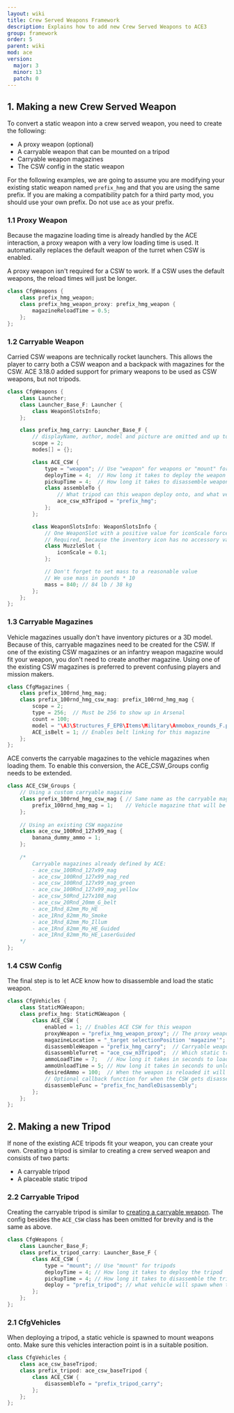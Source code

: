 ```yaml
---
layout: wiki
title: Crew Served Weapons Framework
description: Explains how to add new Crew Served Weapons to ACE3
group: framework
order: 5
parent: wiki
mod: ace
version:
  major: 3
  minor: 13
  patch: 0
---
```


## 1. Making a new Crew Served Weapon

To convert a static weapon into a crew served weapon, you need to create the following:

- A proxy weapon (optional)
- A carryable weapon that can be mounted on a tripod
- Carryable weapon magazines
- The CSW config in the static weapon

For the following examples, we are going to assume you are modifying your existing static weapon named `prefix_hmg` and that you are using the same prefix. If you are making a compatibility patch for a third party mod, you should use your own prefix. Do not use `ace` as your prefix.

### 1.1 Proxy Weapon

Because the magazine loading time is already handled by the ACE interaction, a proxy weapon with a very low loading time is used. It automatically replaces the default weapon of the turret when CSW is enabled.

A proxy weapon isn't required for a CSW to work. If a CSW uses the default weapons, the reload times will just be longer.

```cpp
class CfgWeapons {
    class prefix_hmg_weapon;
    class prefix_hmg_weapon_proxy: prefix_hmg_weapon {
        magazineReloadTime = 0.5;
    };
};
```

### 1.2 Carryable Weapon

Carried CSW weapons are technically rocket launchers. This allows the player to carry both a CSW weapon and a backpack with magazines for the CSW.
ACE 3.18.0 added support for primary weapons to be used as CSW weapons, but not tripods.

```cpp
class CfgWeapons {
    class Launcher;
    class Launcher_Base_F: Launcher {
        class WeaponSlotsInfo;
    };

    class prefix_hmg_carry: Launcher_Base_F {
        // displayName, author, model and picture are omitted and up to you
        scope = 2;
        modes[] = {};

        class ACE_CSW {
            type = "weapon"; // Use "weapon" for weapons or "mount" for tripods - see below
            deployTime = 4;  // How long it takes to deploy the weapon onto the tripod
            pickupTime = 4;  // How long it takes to disassemble weapon from the tripod
            class assembleTo {
                // What tripod can this weapon deploy onto, and what vehicle will it spawn when it is deployed
                ace_csw_m3Tripod = "prefix_hmg";
            };
        };

        class WeaponSlotsInfo: WeaponSlotsInfo {
            // One WeaponSlot with a positive value for iconScale forces game to use icon overlay method
            // Required, because the inventory icon has no accessory variants
            class MuzzleSlot {
                iconScale = 0.1;
            };

            // Don't forget to set mass to a reasonable value
            // We use mass in pounds * 10
            mass = 840; // 84 lb / 38 kg
        };
    };
};
```

### 1.3 Carryable Magazines

Vehicle magazines usually don't have inventory pictures or a 3D model. Because of this, carryable magazines need to be created for the CSW. If one of the existing CSW magazines or an infantry weapon magazine would fit your weapon, you don't need to create another magazine. Using one of the existing CSW magazines is preferred to prevent confusing players and mission makers.

```cpp
class CfgMagazines {
    class prefix_100rnd_hmg_mag;
    class prefix_100rnd_hmg_csw_mag: prefix_100rnd_hmg_mag {
        scope = 2;
        type = 256;  // Must be 256 to show up in Arsenal
        count = 100;
        model = "\A3\Structures_F_EPB\Items\Military\Ammobox_rounds_F.p3d";
        ACE_isBelt = 1; // Enables belt linking for this magazine
    };
};
```

ACE converts the carryable magazines to the vehicle magazines when loading them. To enable this conversion, the ACE_CSW_Groups config needs to be extended.

```cpp
class ACE_CSW_Groups {
    // Using a custom carryable magazine
    class prefix_100rnd_hmg_csw_mag { // Same name as the carryable magazine
        prefix_100rnd_hmg_mag = 1;    // Vehicle magazine that will be loaded when loading this magazine
    };
    
    // Using an existing CSW magazine
    class ace_csw_100Rnd_127x99_mag {
        banana_dummy_ammo = 1;
    };
    
    /*
        Carryable magazines already defined by ACE:
        - ace_csw_100Rnd_127x99_mag
        - ace_csw_100Rnd_127x99_mag_red
        - ace_csw_100Rnd_127x99_mag_green
        - ace_csw_100Rnd_127x99_mag_yellow
        - ace_csw_50Rnd_127x108_mag
        - ace_csw_20Rnd_20mm_G_belt
        - ace_1Rnd_82mm_Mo_HE
        - ace_1Rnd_82mm_Mo_Smoke
        - ace_1Rnd_82mm_Mo_Illum
        - ace_1Rnd_82mm_Mo_HE_Guided
        - ace_1Rnd_82mm_Mo_HE_LaserGuided
    */
};
```

### 1.4 CSW Config

The final step is to let ACE know how to disassemble and load the static weapon.

```cpp
class CfgVehicles {
    class StaticMGWeapon;
    class prefix_hmg: StaticMGWeapon {
        class ACE_CSW {
            enabled = 1; // Enables ACE CSW for this weapon              
            proxyWeapon = "prefix_hmg_weapon_proxy"; // The proxy weapon created above. This can also be a function name that returns a proxy weapon
            magazineLocation = "_target selectionPosition 'magazine'"; // Ammo handling interaction point location
            disassembleWeapon = "prefix_hmg_carry";  // Carryable weapon created above
            disassembleTurret = "ace_csw_m3Tripod";  // Which static tripod will appear when weapon is disassembled
            ammoLoadTime = 7;   // How long it takes in seconds to load ammo into the weapon           
            ammoUnloadTime = 5; // How long it takes in seconds to unload ammo from the weapon
            desiredAmmo = 100;  // When the weapon is reloaded it will try and reload to this ammo capacity
            // Optional callback function for when the CSW gets disassembled, called with [tripod, staticWeapon]
            disassembleFunc = "prefix_fnc_handleDisassembly";
        };
    };
};
```

## 2. Making a new Tripod

If none of the existing ACE tripods fit your weapon, you can create your own. Creating a tripod is similar to creating a crew served weapon and consists of two parts:

- A carryable tripod
- A placeable static tripod

### 2.2 Carryable Tripod

Creating the carryable tripod is similar to [creating a carryable weapon](#12-carryable-weapon). The config besides the `ACE_CSW` class has been omitted for brevity and is the same as above.

```cpp
class CfgWeapons {
    class Launcher_Base_F;
    class prefix_tripod_carry: Launcher_Base_F {
        class ACE_CSW {
            type = "mount"; // Use "mount" for tripods
            deployTime = 4; // How long it takes to deploy the tripod
            pickupTime = 4; // How long it takes to disassemble the tripod
            deploy = "prefix_tripod"; // what vehicle will spawn when the tripod is deployed
        };
    };
};
```

### 2.1 CfgVehicles

When deploying a tripod, a static vehicle is spawned to mount weapons onto. Make sure this vehicles interaction point is in a suitable position.

```cpp
class CfgVehicles {
    class ace_csw_baseTripod;
    class prefix_tripod: ace_csw_baseTripod {
        class ACE_CSW {
            disassembleTo = "prefix_tripod_carry";
        };
    };
};
```
